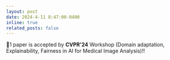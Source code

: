 ```yaml
---
layout: post
date: 2024-4-11 8:47:00-0400
inline: true
related_posts: false
---
```


🎊1 paper is accepted by <b>CVPR'24</b> Workshop (Domain adaptation, Explainability, Fairness in AI for Medical Image Analysis)!!
